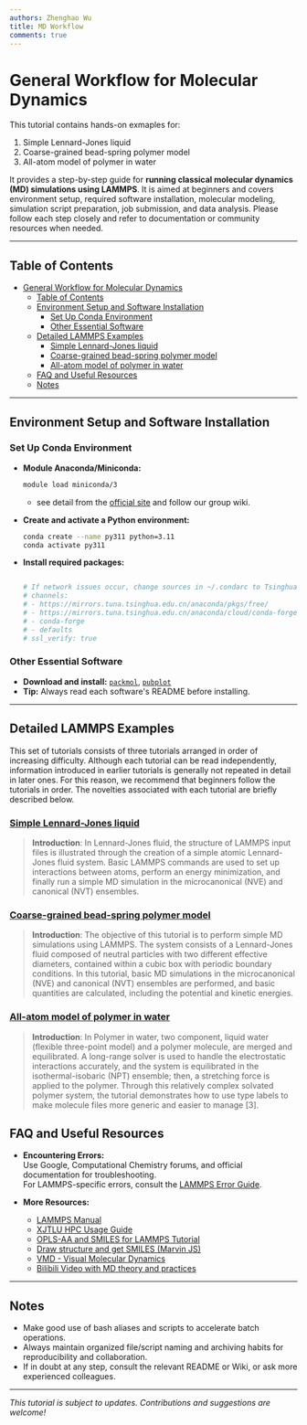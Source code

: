 ```yaml
---
authors: Zhenghao Wu
title: MD Workflow
comments: true
---
```


# General Workflow for Molecular Dynamics

This tutorial contains hands-on exmaples for:

1. Simple Lennard-Jones liquid 
2. Coarse-grained bead-spring polymer model
3. All-atom model of polymer in water

It provides a step-by-step guide for **running classical molecular dynamics (MD) simulations using LAMMPS**. It is aimed at beginners and covers environment setup, required software installation, molecular modeling, simulation script preparation, job submission, and data analysis. Please follow each step closely and refer to documentation or community resources when needed.

---

## Table of Contents

- [General Workflow for Molecular Dynamics](#general-workflow-for-molecular-dynamics)
  - [Table of Contents](#table-of-contents)
  - [Environment Setup and Software Installation](#environment-setup-and-software-installation)
    - [Set Up Conda Environment](#set-up-conda-environment)
    - [Other Essential Software](#other-essential-software)
  - [Detailed LAMMPS Examples](#detailed-lammps-examples)
    - [Simple Lennard-Jones liquid](#simple-lennard-jones-liquid)
    - [Coarse-grained bead-spring polymer model](#coarse-grained-bead-spring-polymer-model)
    - [All-atom model of polymer in water](#all-atom-model-of-polymer-in-water)
  - [FAQ and Useful Resources](#faq-and-useful-resources)
  - [Notes](#notes)

---

## Environment Setup and Software Installation

### Set Up Conda Environment

- **Module Anaconda/Miniconda:**
    ```bash
    module load miniconda/3
    ```
  - see detail from the [official site]([https://repo.anaconda.com/](https://wugroupwiki.github.io/wiki/cluster_usage/conda/#_1)) and follow our group wiki.
- **Create and activate a Python environment:**

    ```bash
    conda create --name py311 python=3.11
    conda activate py311
    ```

- **Install required packages:**

    ```bash

    # If network issues occur, change sources in ~/.condarc to Tsinghua mirrors, e.g.:
    # channels:
    # - https://mirrors.tuna.tsinghua.edu.cn/anaconda/pkgs/free/
    # - https://mirrors.tuna.tsinghua.edu.cn/anaconda/cloud/conda-forge/
    # - conda-forge
    # - defaults
    # ssl_verify: true
    ```

### Other Essential Software

- **Download and install:** [`packmol`](http://m3g.iqm.unicamp.br/packmol), [`pubplot`](https://github.com/Chenghao-Wu/pubplot)
- **Tip:** Always read each software's README before installing.

---

## Detailed LAMMPS Examples

This set of tutorials consists of three tutorials arranged in order of increasing difficulty. Although each tutorial can be read independently, information introduced in earlier tutorials is generally not repeated in detail in later ones. For this reason, we recommend that beginners follow the tutorials in order. The novelties associated with each tutorial are briefly described below.

### [Simple Lennard-Jones liquid](lennardjones-md.md)

> **Introduction**: In Lennard-Jones fluid, the structure of LAMMPS input files is illustrated through the creation of a simple atomic Lennard-Jones fluid system. Basic LAMMPS commands are used to set up interactions between atoms, perform an energy minimization, and finally run a simple MD simulation in the microcanonical (NVE) and canonical (NVT) ensembles.

### [Coarse-grained bead-spring polymer model](polymer-md.md)

> **Introduction**: The objective of this tutorial is to perform simple MD simulations using LAMMPS. The system consists of a Lennard-Jones fluid composed of neutral particles with two different effective diameters, contained within a cubic box with periodic boundary conditions. In this tutorial, basic MD simulations in the microcanonical (NVE) and canonical (NVT) ensembles are performed, and basic quantities are calculated, including the potential and kinetic energies.

### [All-atom model of polymer in water](polymer-in-water-md.md)

> **Introduction**: In Polymer in water, two component, liquid water (flexible three-point model) and a polymer molecule, are merged and equilibrated. A long-range solver is used to handle the electrostatic interactions accurately, and the system is equilibrated in the isothermal-isobaric (NPT) ensemble; then, a stretching force is applied to the polymer. Through this relatively complex solvated polymer system, the tutorial demonstrates how to use type labels to make molecule files more generic and easier to manage [3].

## FAQ and Useful Resources

- **Encountering Errors:**  
  Use Google, Computational Chemistry forums, and official documentation for troubleshooting.  
  For LAMMPS-specific errors, consult the [LAMMPS Error Guide](https://docs.lammps.org/Manual.html#errors).

- **More Resources:**
    - [LAMMPS Manual](https://docs.lammps.org/Manual.html)
    - [XJTLU HPC Usage Guide](https://hpc.xjtlu.edu.cn/)
    - [OPLS-AA and SMILES for LAMMPS Tutorial](https://longkunxuluke.github.io/posts/2020/11/blog-post-4/)
    - [Draw structure and get SMILES (Marvin JS)](https://marvinjs-demo.chemaxon.com/latest/demo.html)
    - [VMD - Visual Molecular Dynamics](https://www.ks.uiuc.edu/Research/vmd/)
    - [Bilibili Video with MD theory and practices](https://www.bilibili.com/video/BV1ZWiiYfESi/?spm_id_from=333.1387.homepage.video_card.click&vd_source=33fe2c9e68d4739a445f949401b346e1)

---

## Notes

- Make good use of bash aliases and scripts to accelerate batch operations.
- Always maintain organized file/script naming and archiving habits for reproducibility and collaboration.
- If in doubt at any step, consult the relevant README or Wiki, or ask more experienced colleagues.

---

*This tutorial is subject to updates. Contributions and suggestions are welcome!*
